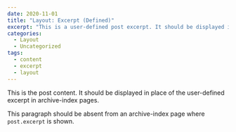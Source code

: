 ```yaml
---
date: 2020-11-01
title: "Layout: Excerpt (Defined)"
excerpt: "This is a user-defined post excerpt. It should be displayed in place of the post content in archive-index pages."
categories:
  - Layout
  - Uncategorized
tags:
  - content
  - excerpt
  - layout
---
```


This is the post content. It should be displayed in place of the user-defined excerpt in archive-index pages.

This paragraph should be absent from an archive-index page where `post.excerpt` is shown.

